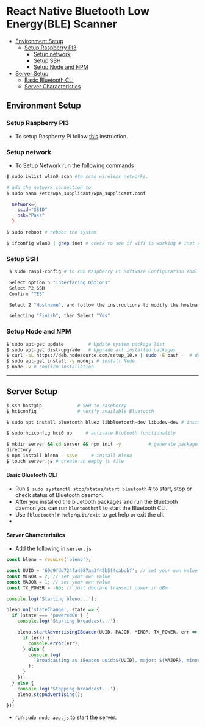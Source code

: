 # React Native Bluetooth Low Energy(BLE) Scanner

- [Environment Setup](#environment-setup)
  - [Setup Raspberry PI3](#setup-raspberry-pi3)
    - [Setup network](#setup-network)
    - [Setup SSH](#setup-ssh)
    - [Setup Node and NPM](#setup-node-and-npm)
- [Server Setup](#server-setup)
  - [Basic Bluetooth CLI](#basic-bluetooth-cli)
  - [Server Characteristics](#server-characteristics)

## Environment Setup

### Setup Raspberry PI3

- To setup Raspberry Pi follow [this](https://www.w3schools.com/nodejs/nodejs_raspberrypi.asp) instruction.

### Setup network

- To Setup Network run the following commands

```bash
$ sudo iwlist wlan0 scan #to scan wireless networks.

# add the network connection to
$ sudo nano /etc/wpa_supplicant/wpa_supplicant.conf

  network={
    ssid="SSID"
    psk="Pass"
  }

$ sudo reboot # reboot the system

$ ifconfig wlan0 | grep inet # check to see if wifi is working # inet addr:192.168.1.21
```

### Setup SSH

```bash
 $ sudo raspi-config # to run Raspberry Pi Software Configuration Tool

 Select option 5 "Interfacing Options"
 Select P2 SSH
 Confirm "YES"

 Select 2 "Hostname", and follow the instructions to modify the hostname.

 selecting "Finish", then Select "Yes"
```

### Setup Node and NPM

```Bash
$ sudo apt-get update         # Update system package list
$ sudo apt-get dist-upgrade   # Upgrade all installed packages
$ curl -sL https://deb.nodesource.com/setup_10.x | sudo -E bash -  # download and install Node.js
$ sudo apt-get install -y nodejs # install Node
$ node -v # confirm installation
```

---

## Server Setup

```bash
$ ssh host@ip             # SHH to raspberry
$ hciconfig               # verify available Bluetooth

$ sudo apt install bluetooth bluez libbluetooth-dev libudev-dev # install blutooth libraries

$ sudo hciconfig hci0 up     # activate Blutooth functionality

$ mkdir server && cd server && npm init -y          # generate package.json in server
directory
$ npm install bleno --save     # install Bleno
$ touch server.js # create an empty js file
```

#### Basic Bluetooth CLI
- Run  `$ sudo systemctl stop/status/start bluetooth` # to start, stop or check status of Bluetooth daemon.
- After you installed the bluetooth packages and run the Bluetooth daemon you can run `bluetoothctl` to start the Bluetooth CLI.
- Use `[bluetooth]# help/quit/exit` to get help or exit the cli.
- 

#### Server Characteristics

- Add the following in `server.js`

```javascript
const bleno = require('bleno');

const UUID = '69d9fdd724fa4987aa3f43b5f4cabcbf'; // set your own value
const MINOR = 2; // set your own value
const MAJOR = 1; // set your own value
const TX_POWER = -60; // just declare transmit power in dBm

console.log('Starting bleno...');

bleno.on('stateChange', state => {
  if (state === 'poweredOn') {
    console.log('Starting broadcast...');

    bleno.startAdvertisingIBeacon(UUID, MAJOR, MINOR, TX_POWER, err => {
      if (err) {
        console.error(err);
      } else {
        console.log(
          `Broadcasting as iBeacon uuid:${UUID}, major: ${MAJOR}, minor: ${MINOR}`
        );
      }
    });
  } else {
    console.log('Stopping broadcast...');
    bleno.stopAdvertising();
  }
});
```

- run `sudo node app.js` to start the server.

